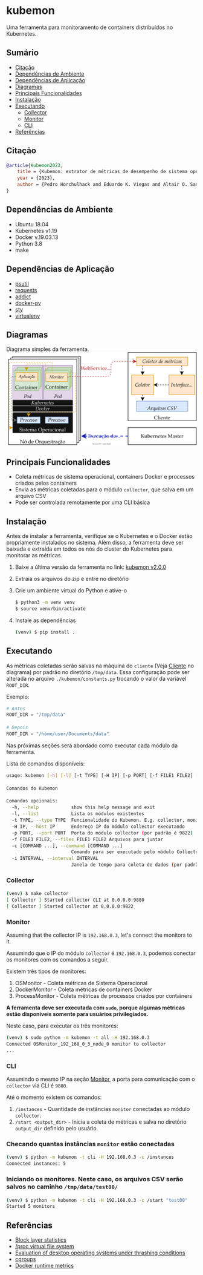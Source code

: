# kubemon
Uma ferramenta para monitoramento de containers distribuídos no Kubernetes.

## Sumário
- [Citação](#citação)
- [Dependências de Ambiente](#dependências-de-ambiente)
- [Dependências de Aplicação](#dependências-de-aplicação)
- [Diagramas](#diagramas)
- [Principais Funcionalidades](#principais-funcionalidades)
- [Instalação](#instalaçao)
- [Executando](#executando)
    - [Collector](#collector)
    - [Monitor](#monitor)
    - [CLI](#cli)
- [Referências](#referencias)

## Citação
```bibtex
@article{Kubemon2023,
    title = {Kubemon: extrator de métricas de desempenho de sistema operacional e aplicações conteinerizadas em ambientes de nuvem no domínio do provedor},
    year = {2023},
    author = {Pedro Horchulhack and Eduardo K. Viegas and Altair O. Santin and Felipe V. Ramos},
}
```

## Dependências de Ambiente
- Ubuntu 18.04
- Kubernetes v1.19
- Docker v.19.03.13
- Python 3.8
- make

## Dependências de Aplicação
- [psutil](https://github.com/giampaolo/psutil)
- [requests](https://github.com/psf/requests)
- [addict](https://github.com/mewwts/addict)
- [docker-py](https://github.com/docker/docker-py)
- [sty](https://github.com/feluxe/sty)
- [virtualenv](https://github.com/pypa/virtualenv)

## Diagramas
Diagrama simples da ferramenta. 
![Kubemon diagram](./diagram-pt.svg)

## Principais Funcionalidades
- Coleta métricas de sistema operacional, containers Docker e processos criados pelos containers
- Envia as métricas coletadas para o módulo ```collector```, que salva em um arquivo CSV
- Pode ser controlada remotamente por uma CLI básica

## Instalação
Antes de instalar a ferramenta, verifique se o Kubernetes e o Docker estão propriamente instalados no sistema. Além disso, a ferramenta deve ser baixada e extraída em todos os nós do cluster do Kubernetes para monitorar as métricas.

1. Baixe a última versão da ferramenta no link: [kubemon v2.0.0](https://github.com/hrchlhck/kubemon/archive/refs/tags/v2.0.0.zip) 

2. Extraia os arquivos do zip e entre no diretório

3. Crie um ambiente virtual do Python e ative-o
    ```sh
    $ python3 -m venv venv 
    $ source venv/bin/activate
    ```
4. Instale as dependências
    ```sh 
    (venv) $ pip install .
    ```

## Executando
As métricas coletadas serão salvas na máquina do ```cliente``` (Veja [Cliente](#diagrama) no diagrama) por padrão no diretório ```/tmp/data```. Essa configuração pode ser alterada no arquivo ```./kubemon/constants.py``` trocando o valor da variável ```ROOT_DIR```.

Exemplo: 
```python
# Antes
ROOT_DIR = "/tmp/data"

# Depois
ROOT_DIR = "/home/user/Documents/data"
```

Nas próximas seções será abordado como executar cada módulo da ferramenta.

Lista de comandos disponíveis:
```sh
usage: kubemon [-h] [-l] [-t TYPE] [-H IP] [-p PORT] [-f FILE1 FILE2] [-c [COMMAND ...]] [-i INTERVAL]

Comandos do Kubemon 

Comandos opcionais:
  -h, --help            show this help message and exit
  -l, --list            Lista os módulos existentes
  -t TYPE, --type TYPE  Funcionalidade do Kubemon. E.g. collector, monitor, docker...
  -H IP, --host IP      Endereço IP do módulo collector executando
  -p PORT, --port PORT  Porta do módulo collector (por padrão é 9822)
  -f FILE1 FILE2, --files FILE1 FILE2 Arquivos para juntar
  -c [COMMAND ...], --command [COMMAND ...]
                        Comando para ser executado pelo módulo CollectorClient
  -i INTERVAL, --interval INTERVAL
                        Janela de tempo para coleta de dados (por padrão é 5)
```
### Collector
```sh
(venv) $ make collector
[ Collector ] Started collector CLI at 0.0.0.0:9880
[ Collector ] Started collector at 0.0.0.0:9822
```

### Monitor
Assuming that the collector IP is ```192.168.0.3```, let's connect the monitors to it.

Assumindo que o IP do módulo ```collector``` é ```192.168.0.3```, podemos conectar os monitores com os comandos a seguir.

Existem três tipos de monitores:
1. OSMonitor - Coleta métricas de Sistema Operacional
2. DockerMonitor - Coleta métricas de containers Docker
3. ProcessMonitor - Coleta métricas de processos criados por containers

**A ferramenta deve ser executada com ```sudo```, porque algumas métricas estão disponíveis somente para usuários privilegiados.**

Neste caso, para executar os três monitores:
```sh
(venv) $ sudo python -m kubemon -t all -H 192.168.0.3
Connected OSMonitor_192_168_0_3_node_0 monitor to collector
...
```

### CLI
Assumindo o mesmo IP na seção [Monitor](#monitor), a porta para comunicação com o ```collector``` via CLI é ```9880```.

Até o momento existem os comandos:
1. ```/instances``` - Quantidade de instâncias ```monitor``` conectadas ao módulo ```collector```.
2. ```/start <output_dir>``` - Inicia a coleta de métricas e salva no diretório ```output_dir``` definido pelo usuário.

### Checando quantas instâncias ```monitor``` estão conectadas
```sh
(venv) $ python -m kubemon -t cli -H 192.168.0.3 -c /instances
Connected instances: 5
```

### Iniciando os monitores. Neste caso, os arquivos CSV serão salvos no caminho ```/tmp/data/test00/```
```sh
(venv) $ python -m kubemon -t cli -H 192.168.0.3 -c /start "test00"
Started 5 monitors
```

## Referências
- [Block layer statistics](https://www.kernel.org/doc/html/latest/block/stat.html)
- [/proc virtual file system](https://man7.org/linux/man-pages/man5/proc.5.html)
- [Evaluation of desktop operating systems under thrashing conditions](https://journal-bcs.springeropen.com/track/pdf/10.1007/s13173-012-0080-8.pdf)
- [cgroups](https://www.man7.org/linux/man-pages/man7/cgroups.7.html)
- [Docker runtime metrics](https://docs.docker.com/config/containers/runmetrics/)
